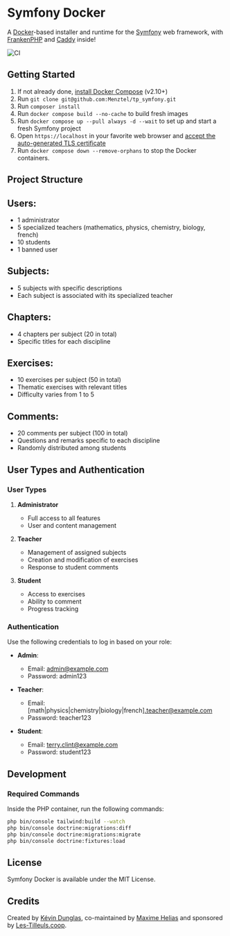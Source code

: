 # Symfony Docker

A [Docker](https://www.docker.com/)-based installer and runtime for the [Symfony](https://symfony.com) web framework,
with [FrankenPHP](https://frankenphp.dev) and [Caddy](https://caddyserver.com/) inside!

![CI](https://github.com/dunglas/symfony-docker/workflows/CI/badge.svg)

## Getting Started

1. If not already done, [install Docker Compose](https://docs.docker.com/compose/install/) (v2.10+)
2. Run `git clone git@github.com:Menztel/tp_symfony.git`
3. Run `composer install`
4. Run `docker compose build --no-cache` to build fresh images
5. Run `docker compose up --pull always -d --wait` to set up and start a fresh Symfony project
6. Open `https://localhost` in your favorite web browser and [accept the auto-generated TLS certificate](https://stackoverflow.com/a/15076602/1352334)
7. Run `docker compose down --remove-orphans` to stop the Docker containers.

## Project Structure
## Users:
- 1 administrator
- 5 specialized teachers (mathematics, physics, chemistry, biology, french)
- 10 students
- 1 banned user

## Subjects:
- 5 subjects with specific descriptions
- Each subject is associated with its specialized teacher

## Chapters:
- 4 chapters per subject (20 in total)
- Specific titles for each discipline

## Exercises:
- 10 exercises per subject (50 in total)
- Thematic exercises with relevant titles
- Difficulty varies from 1 to 5

## Comments:
- 20 comments per subject (100 in total)
- Questions and remarks specific to each discipline
- Randomly distributed among students

## User Types and Authentication

### User Types
1. **Administrator**
   - Full access to all features
   - User and content management

2. **Teacher**
   - Management of assigned subjects
   - Creation and modification of exercises
   - Response to student comments

3. **Student**
   - Access to exercises
   - Ability to comment
   - Progress tracking

### Authentication
Use the following credentials to log in based on your role:

- **Admin**:
  - Email: admin@example.com
  - Password: admin123

- **Teacher**:
  - Email: [math|physics|chemistry|biology|french].teacher@example.com
  - Password: teacher123

- **Student**:
  - Email: terry.clint@example.com
  - Password: student123

## Development

### Required Commands
Inside the PHP container, run the following commands:
```bash
php bin/console tailwind:build --watch
php bin/console doctrine:migrations:diff
php bin/console doctrine:migrations:migrate
php bin/console doctrine:fixtures:load
```

## License

Symfony Docker is available under the MIT License.

## Credits

Created by [Kévin Dunglas](https://dunglas.dev), co-maintained by [Maxime Helias](https://twitter.com/maxhelias) and sponsored by [Les-Tilleuls.coop](https://les-tilleuls.coop).
